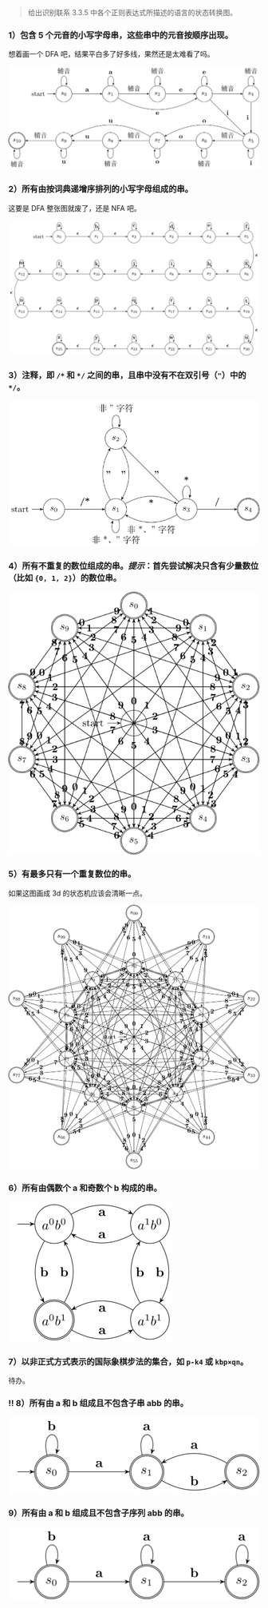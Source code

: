 > 给出识别联系 3.3.5 中各个正则表达式所描述的语言的状态转换图。

### 1）包含 5 个元音的小写字母串，这些串中的元音按顺序出现。

想着画一个 DFA 吧，结果平白多了好多线，果然还是太难看了吗。

![](1.svg)

### 2）所有由按词典递增序排列的小写字母组成的串。

这要是 DFA 整张图就废了，还是 NFA 吧。

![](2.svg)

### 3）注释，即 `/*` 和 `*/` 之间的串，且串中没有不在双引号（`"`）中的 `*/`。

![](3.svg)

### 4）所有不重复的数位组成的串。*提示*：首先尝试解决只含有少量数位（比如 `{0, 1, 2}`）的数位串。

![](4.svg)

### 5）有最多只有一个重复数位的串。

如果这图画成 3d 的状态机应该会清晰一点。

![](5.svg)

### 6）所有由偶数个 a 和奇数个 b 构成的串。

![](6.svg)

### 7）以非正式方式表示的国际象棋步法的集合，如 `p-k4` 或 `kbp×qn`。

待办。

### !! 8）所有由 a 和 b 组成且不包含子串 abb 的串。

![](8.svg)

### 9）所有由 a 和 b 组成且不包含子序列 abb 的串。

![](9.svg)

